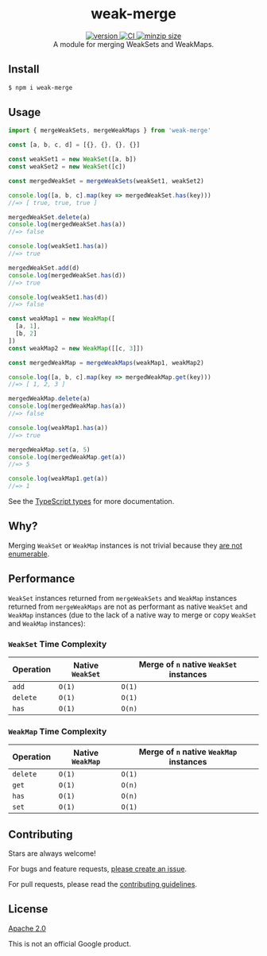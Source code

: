 <h1 align="center">
  weak-merge
</h1>

<div align="center">
  <a href="https://npmjs.org/package/weak-merge">
    <img src="https://badgen.now.sh/npm/v/weak-merge" alt="version" />
  </a>
  <a href="https://github.com/TomerAberbach/weak-merge/actions">
    <img src="https://github.com/TomerAberbach/weak-merge/workflows/CI/badge.svg" alt="CI" />
  </a>
  <a href="https://bundlephobia.com/result?p=weak-merge">
    <img src="https://badgen.net/bundlephobia/minzip/weak-merge" alt="minzip size" />
  </a>
</div>

<div align="center">
  A module for merging WeakSets and WeakMaps.
</div>

## Install

```sh
$ npm i weak-merge
```

## Usage

```js
import { mergeWeakSets, mergeWeakMaps } from 'weak-merge'

const [a, b, c, d] = [{}, {}, {}, {}]

const weakSet1 = new WeakSet([a, b])
const weakSet2 = new WeakSet([c])

const mergedWeakSet = mergeWeakSets(weakSet1, weakSet2)

console.log([a, b, c].map(key => mergedWeakSet.has(key)))
//=> [ true, true, true ]

mergedWeakSet.delete(a)
console.log(mergedWeakSet.has(a))
//=> false

console.log(weakSet1.has(a))
//=> true

mergedWeakSet.add(d)
console.log(mergedWeakSet.has(d))
//=> true

console.log(weakSet1.has(d))
//=> false

const weakMap1 = new WeakMap([
  [a, 1],
  [b, 2]
])
const weakMap2 = new WeakMap([[c, 3]])

const mergedWeakMap = mergeWeakMaps(weakMap1, weakMap2)

console.log([a, b, c].map(key => mergedWeakMap.get(key)))
//=> [ 1, 2, 3 ]

mergedWeakMap.delete(a)
console.log(mergedWeakMap.has(a))
//=> false

console.log(weakMap1.has(a))
//=> true

mergedWeakMap.set(a, 5)
console.log(mergedWeakMap.get(a))
//=> 5

console.log(weakMap1.get(a))
//=> 1
```

See the
[TypeScript types](https://github.com/TomerAberbach/weak-merge/blob/main/src/index.d.ts)
for more documentation.

## Why?

Merging `WeakSet` or `WeakMap` instances is not trivial because they
[are not enumerable](https://javascript.info/weakmap-weakset).

## Performance

`WeakSet` instances returned from `mergeWeakSets` and `WeakMap` instances
returned from `mergeWeakMaps` are not as performant as native `WeakSet` and
`WeakMap` instances (due to the lack of a native way to merge or copy `WeakSet`
and `WeakMap` instances):

### `WeakSet` Time Complexity

| Operation | Native `WeakSet` | Merge of `n` native `WeakSet` instances |
| --------- | ---------------- | --------------------------------------- |
| `add`     | `O(1)`           | `O(1)`                                  |
| `delete`  | `O(1)`           | `O(1)`                                  |
| `has`     | `O(1)`           | `O(n)`                                  |

### `WeakMap` Time Complexity

| Operation | Native `WeakMap` | Merge of `n` native `WeakMap` instances |
| --------- | ---------------- | --------------------------------------- |
| `delete`  | `O(1)`           | `O(1)`                                  |
| `get`     | `O(1)`           | `O(n)`                                  |
| `has`     | `O(1)`           | `O(n)`                                  |
| `set`     | `O(1)`           | `O(1)`                                  |

## Contributing

Stars are always welcome!

For bugs and feature requests,
[please create an issue](https://github.com/TomerAberbach/weak-merge/issues/new).

For pull requests, please read the
[contributing guidelines](https://github.com/TomerAberbach/lfi/blob/master/contributing.md).

## License

[Apache 2.0](https://github.com/TomerAberbach/weak-merge/blob/main/license)

This is not an official Google product.

